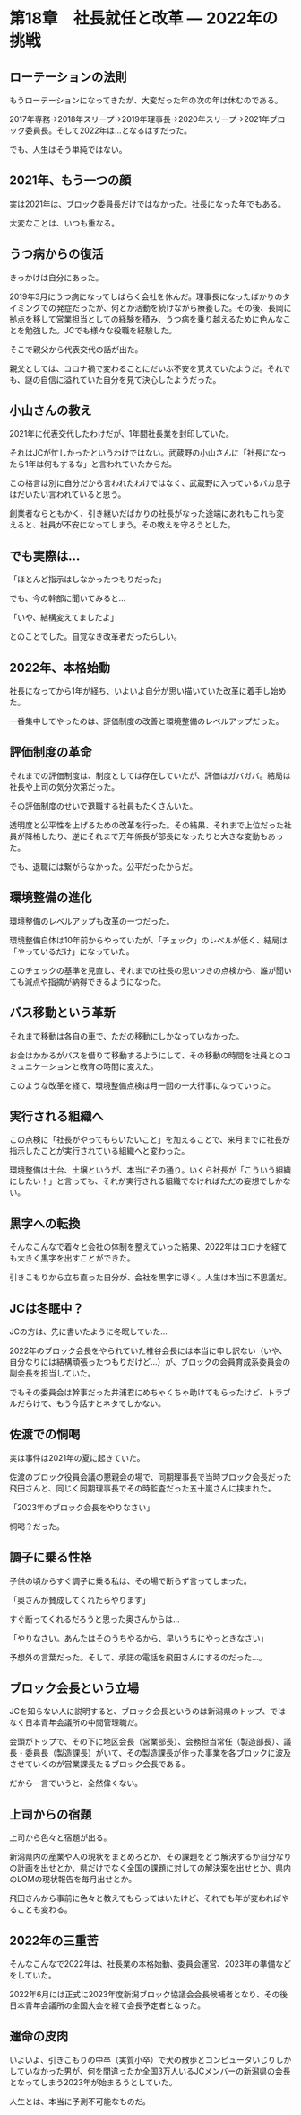 # 第18章　社長就任と改革 ― 2022年の挑戦

## ローテーションの法則

もうローテーションになってきたが、大変だった年の次の年は休むのである。

2017年専務→2018年スリープ→2019年理事長→2020年スリープ→2021年ブロック委員長。そして2022年は…となるはずだった。

でも、人生はそう単純ではない。

## 2021年、もう一つの顔

実は2021年は、ブロック委員長だけではなかった。社長になった年でもある。

大変なことは、いつも重なる。

## うつ病からの復活

きっかけは自分にあった。

2019年3月にうつ病になってしばらく会社を休んだ。理事長になったばかりのタイミングでの発症だったが、何とか活動を続けながら療養した。その後、長岡に拠点を移して営業担当としての経験を積み、うつ病を乗り越えるために色んなことを勉強した。JCでも様々な役職を経験した。

そこで親父から代表交代の話が出た。

親父としては、コロナ禍で変わることにだいぶ不安を覚えていたようだ。それでも、謎の自信に溢れていた自分を見て決心したようだった。

## 小山さんの教え

2021年に代表交代したわけだが、1年間社長業を封印していた。

それはJCが忙しかったというわけではない。武蔵野の小山さんに「社長になったら1年は何もするな」と言われていたからだ。

この格言は別に自分だから言われたわけではなく、武蔵野に入っているバカ息子はだいたい言われていると思う。

創業者ならともかく、引き継いだばかりの社長がなった途端にあれもこれも変えると、社員が不安になってしまう。その教えを守ろうとした。

## でも実際は…

「ほとんど指示はしなかったつもりだった」

でも、今の幹部に聞いてみると…

「いや、結構変えてましたよ」

とのことでした。自覚なき改革者だったらしい。

## 2022年、本格始動

社長になってから1年が経ち、いよいよ自分が思い描いていた改革に着手し始めた。

一番集中してやったのは、評価制度の改善と環境整備のレベルアップだった。

## 評価制度の革命

それまでの評価制度は、制度としては存在していたが、評価はガバガバ。結局は社長や上司の気分次第だった。

その評価制度のせいで退職する社員もたくさんいた。

透明度と公平性を上げるための改革を行った。その結果、それまで上位だった社員が降格したり、逆にそれまで万年係長が部長になったりと大きな変動もあった。

でも、退職には繋がらなかった。公平だったからだ。

## 環境整備の進化

環境整備のレベルアップも改革の一つだった。

環境整備自体は10年前からやっていたが、「チェック」のレベルが低く、結局は「やっているだけ」になっていた。

このチェックの基準を見直し、それまでの社長の思いつきの点検から、誰が聞いても減点や指摘が納得できるようになった。

## バス移動という革新

それまで移動は各自の車で、ただの移動にしかなっていなかった。

お金はかかるがバスを借りて移動するようにして、その移動の時間を社員とのコミュニケーションと教育の時間に変えた。

このような改革を経て、環境整備点検は月一回の一大行事になっていった。

## 実行される組織へ

この点検に「社長がやってもらいたいこと」を加えることで、来月までに社長が指示したことが実行されている組織へと変わった。

環境整備は土台、土壌というが、本当にその通り。いくら社長が「こういう組織にしたい！」と言っても、それが実行される組織でなければただの妄想でしかない。

## 黒字への転換

そんなこんなで着々と会社の体制を整えていった結果、2022年はコロナを経ても大きく黒字を出すことができた。

引きこもりから立ち直った自分が、会社を黒字に導く。人生は本当に不思議だ。

## JCは冬眠中？

JCの方は、先に書いたように冬眠していた…

2022年のブロック会長をやられていた椎谷会長には本当に申し訳ない（いや、自分なりには結構頑張ったつもりだけど…）が、ブロックの会員育成系委員会の副会長を担当していた。

でもその委員会は幹事だった井浦君にめちゃくちゃ助けてもらったけど、トラブルだらけで、もう今話すとネタでしかない。

## 佐渡での恫喝

実は事件は2021年の夏に起きていた。

佐渡のブロック役員会議の懇親会の場で、同期理事長で当時ブロック会長だった飛田さんと、同じく同期理事長でその時監査だった五十嵐さんに挟まれた。

「2023年のブロック会長をやりなさい」

恫喝？だった。

## 調子に乗る性格

子供の頃からすぐ調子に乗る私は、その場で断らず言ってしまった。

「奥さんが賛成してくれたらやります」

すぐ断ってくれるだろうと思った奥さんからは…

「やりなさい。あんたはそのうちやるから、早いうちにやっときなさい」

予想外の言葉だった。そして、承諾の電話を飛田さんにするのだった…。

## ブロック会長という立場

JCを知らない人に説明すると、ブロック会長というのは新潟県のトップ、ではなく日本青年会議所の中間管理職だ。

会頭がトップで、その下に地区会長（営業部長）、会務担当常任（製造部長）、議長・委員長（製造課長）がいて、その製造課長が作った事業を各ブロックに波及させていくのが営業課長たるブロック会長である。

だから一言でいうと、全然偉くない。

## 上司からの宿題

上司から色々と宿題が出る。

新潟県内の産業や人の現状をまとめろとか、その課題をどう解決するか自分なりの計画を出せとか、県だけでなく全国の課題に対しての解決案を出せとか、県内のLOMの現状報告を毎月出せとか。

飛田さんから事前に色々と教えてもらってはいたけど、それでも年が変わればやることも変わる。

## 2022年の三重苦

そんなこんなで2022年は、社長業の本格始動、委員会運営、2023年の準備などをしていた。

2022年6月には正式に2023年度新潟ブロック協議会会長候補者となり、その後日本青年会議所の全国大会を経て会長予定者となった。

## 運命の皮肉

いよいよ、引きこもりの中卒（実質小卒）で犬の散歩とコンピュータいじりしかしていなかった男が、何を間違ったか全国3万人いるJCメンバーの新潟県の会長となってしまう2023年が始まろうとしていた。

人生とは、本当に予測不可能なものだ。